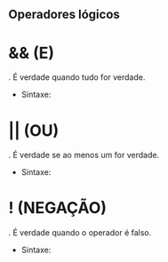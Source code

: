 ## Operadores lógicos
# && (E)
. É verdade quando tudo for verdade.
- Sintaxe:
# || (OU)
. É verdade se ao menos um for verdade.
- Sintaxe:
# ! (NEGAÇÃO)
. É verdade quando o operador é falso.
- Sintaxe: